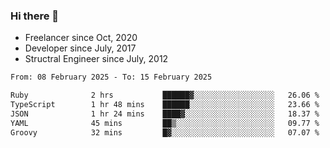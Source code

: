 ### Hi there 👋

- Freelancer since Oct, 2020
- Developer since July, 2017
- Structral Engineer since July, 2012

<!--START_SECTION:waka-->

```txt
From: 08 February 2025 - To: 15 February 2025

Ruby              2 hrs           ██████▓░░░░░░░░░░░░░░░░░░   26.06 %
TypeScript        1 hr 48 mins    ██████░░░░░░░░░░░░░░░░░░░   23.66 %
JSON              1 hr 24 mins    ████▓░░░░░░░░░░░░░░░░░░░░   18.37 %
YAML              45 mins         ██▒░░░░░░░░░░░░░░░░░░░░░░   09.77 %
Groovy            32 mins         █▓░░░░░░░░░░░░░░░░░░░░░░░   07.07 %
```

<!--END_SECTION:waka-->
